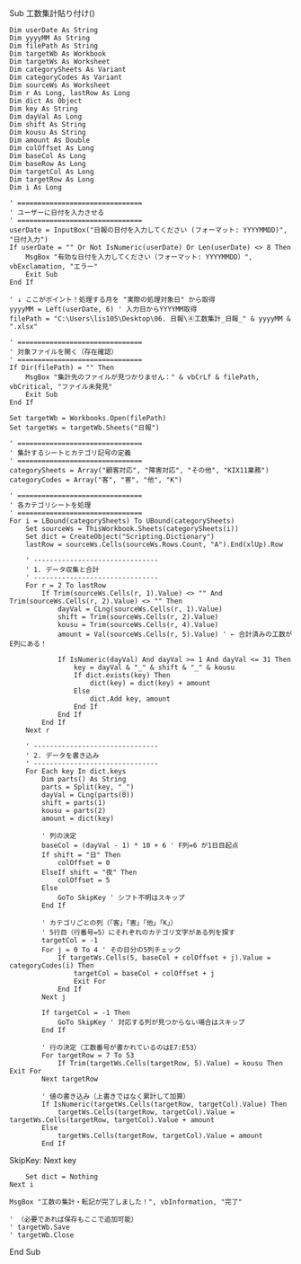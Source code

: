 Sub 工数集計貼り付け()

    Dim userDate As String
    Dim yyyyMM As String
    Dim filePath As String
    Dim targetWb As Workbook
    Dim targetWs As Worksheet
    Dim categorySheets As Variant
    Dim categoryCodes As Variant
    Dim sourceWs As Worksheet
    Dim r As Long, lastRow As Long
    Dim dict As Object
    Dim key As String
    Dim dayVal As Long
    Dim shift As String
    Dim kousu As String
    Dim amount As Double
    Dim colOffset As Long
    Dim baseCol As Long
    Dim baseRow As Long
    Dim targetCol As Long
    Dim targetRow As Long
    Dim i As Long

    ' ===============================
    ' ユーザーに日付を入力させる
    ' ===============================
    userDate = InputBox("日報の日付を入力してください (フォーマット: YYYYMMDD)", "日付入力")
    If userDate = "" Or Not IsNumeric(userDate) Or Len(userDate) <> 8 Then
        MsgBox "有効な日付を入力してください（フォーマット: YYYYMMDD）", vbExclamation, "エラー"
        Exit Sub
    End If

    ' ↓ ここがポイント！処理する月を "実際の処理対象日" から取得
    yyyyMM = Left(userDate, 6) ' 入力日からYYYYMM取得
    filePath = "C:\Users\lis105\Desktop\06. 日報\④工数集計_日報_" & yyyyMM & ".xlsx"

    ' ===============================
    ' 対象ファイルを開く（存在確認）
    ' ===============================
    If Dir(filePath) = "" Then
        MsgBox "集計先のファイルが見つかりません：" & vbCrLf & filePath, vbCritical, "ファイル未発見"
        Exit Sub
    End If

    Set targetWb = Workbooks.Open(filePath)
    Set targetWs = targetWb.Sheets("日報")

    ' ===============================
    ' 集計するシートとカテゴリ記号の定義
    ' ===============================
    categorySheets = Array("顧客対応", "障害対応", "その他", "KIX11業務")
    categoryCodes = Array("客", "害", "他", "K")

    ' ===============================
    ' 各カテゴリシートを処理
    ' ===============================
    For i = LBound(categorySheets) To UBound(categorySheets)
        Set sourceWs = ThisWorkbook.Sheets(categorySheets(i))
        Set dict = CreateObject("Scripting.Dictionary")
        lastRow = sourceWs.Cells(sourceWs.Rows.Count, "A").End(xlUp).Row

        ' -------------------------------
        ' 1. データ収集と合計
        ' -------------------------------
        For r = 2 To lastRow
            If Trim(sourceWs.Cells(r, 1).Value) <> "" And Trim(sourceWs.Cells(r, 2).Value) <> "" Then
                dayVal = CLng(sourceWs.Cells(r, 1).Value)
                shift = Trim(sourceWs.Cells(r, 2).Value)
                kousu = Trim(sourceWs.Cells(r, 4).Value)
                amount = Val(sourceWs.Cells(r, 5).Value) ' ← 合計済みの工数がE列にある！

                If IsNumeric(dayVal) And dayVal >= 1 And dayVal <= 31 Then
                    key = dayVal & "_" & shift & "_" & kousu
                    If dict.exists(key) Then
                        dict(key) = dict(key) + amount
                    Else
                        dict.Add key, amount
                    End If
                End If
            End If
        Next r

        ' -------------------------------
        ' 2. データを書き込み
        ' -------------------------------
        For Each key In dict.keys
            Dim parts() As String
            parts = Split(key, "_")
            dayVal = CLng(parts(0))
            shift = parts(1)
            kousu = parts(2)
            amount = dict(key)

            ' 列の決定
            baseCol = (dayVal - 1) * 10 + 6 ' F列=6 が1日目起点
            If shift = "日" Then
                colOffset = 0
            ElseIf shift = "夜" Then
                colOffset = 5
            Else
                GoTo SkipKey ' シフト不明はスキップ
            End If

            ' カテゴリごとの列（「客」「害」「他」「K」）
            ' 5行目（行番号=5）にそれぞれのカテゴリ文字がある列を探す
            targetCol = -1
            For j = 0 To 4 ' その日分の5列チェック
                If targetWs.Cells(5, baseCol + colOffset + j).Value = categoryCodes(i) Then
                    targetCol = baseCol + colOffset + j
                    Exit For
                End If
            Next j

            If targetCol = -1 Then
                GoTo SkipKey ' 対応する列が見つからない場合はスキップ
            End If

            ' 行の決定（工数番号が書かれているのはE7:E53）
            For targetRow = 7 To 53
                If Trim(targetWs.Cells(targetRow, 5).Value) = kousu Then Exit For
            Next targetRow

            ' 値の書き込み（上書きではなく累計して加算）
            If IsNumeric(targetWs.Cells(targetRow, targetCol).Value) Then
                targetWs.Cells(targetRow, targetCol).Value = targetWs.Cells(targetRow, targetCol).Value + amount
            Else
                targetWs.Cells(targetRow, targetCol).Value = amount
            End If

SkipKey:
        Next key

        Set dict = Nothing
    Next i

    MsgBox "工数の集計・転記が完了しました！", vbInformation, "完了"
    
    ' （必要であれば保存もここで追加可能）
    ' targetWb.Save
    ' targetWb.Close

End Sub

